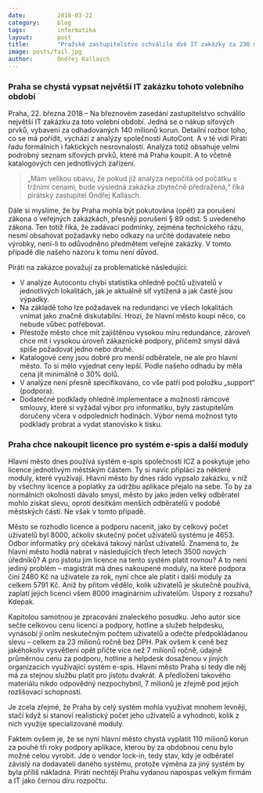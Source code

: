 ```yaml
---
date:         2018-03-22
category:     blog
tags:         informatika
layout:       post
title:        "Pražské zastupitelstvo schválilo dvě IT zakázky za 230 milionů, Piráti mají zásadní výhrady" 
image: posts/fail.jpg
author:       Ondřej Kallasch
---
```


### Praha se chystá vypsat největší IT zakázku tohoto volebního období

Praha, 22. března 2018 – Na březnovém zasedání zastupitelstvo schválilo největší IT zakázku za toto volební období. Jedná se o nákup síťových prvků, vybavení za odhadovaných 140 milionů korun. Detailní rozbor toho, co se má pořídit, vychází z analýzy společnosti AutoCont. A v té vidí Piráti řadu formálních i faktických nesrovnalostí. Analýza totiž obsahuje velmi podrobný seznam síťových prvků, které má Praha koupit. A to včetně katalogových cen jednotlivých zařízení. 

> „Mám velikou obavu, že pokud již analýza nepočítá od počátku s tržními cenami, bude výsledná zakázka zbytečně předražená,“ říká pirátský zastupitel Ondřej Kallasch. 

Dále si myslíme, že by Praha mohla být pokutována (opět) za porušení zákona o veřejných zakázkách, přesněji porušení § 89 odst. 5 uvedeného zákona. Ten totiž říká, že zadávací podmínky, zejména technického rázu, nesmí obsahovat požadavky nebo odkazy na určité dodavatele nebo výrobky, není-li to odůvodněno předmětem veřejné zakázky. V tomto případě dle našeho názoru k tomu není důvod.

Piráti na zakázce považují za problematické následující:

* V analýze Autocontu chybí statistika ohledně počtů uživatelů v jednotlivých lokalitách, jak je aktuálně síť vytížená a jak časté jsou výpadky.
* Na základě toho lze požadavek na redundanci ve všech lokalitách vnímat jako značně diskutabilní. Hrozí, že hlavní město koupí něco, co nebude vůbec potřebovat.
* Přestože město chce mít zajištěnou vysokou míru redundance, zároveň chce mít i vysokou úroveň zákaznické podpory, přičemž smysl dává spíše požadovat jedno nebo druhé. 
* Katalogové ceny jsou dobré pro menší odběratele, ne ale pro hlavní město. To si mělo vyjednat ceny lepší. Podle našeho odhadu by měla cena jít minimálně o 30% dolů. 
* V analýze není přesně specifikováno, co vše patří pod položku „support“ (podpora).
* Dodatečné podklady ohledně implementace a možnosti rámcové smlouvy, které si vyžádal výbor pro informatiku, byly zastupitelům doručeny včera v odpoledních hodinách. Výbor nemá možnost tyto podklady probrat a vydat stanovisko k tisku.

### Praha chce nakoupit licence pro systém e-spis a další moduly

Hlavní město dnes používá systém e-spis společnosti ICZ a poskytuje jeho licence jednotlivým městským částem. Ty si navíc připlácí za některé moduly, které využívají. Hlavní město by dnes rádo vypsalo zakázku, v níž by všechny licence a poplatky za údržbu aplikace přejalo na sebe. To by za normálních okolností dávalo smysl, město by jako jeden velký odběratel mohlo získat slevu, oproti desítkám menších odběratelů v podobě městských částí. Ne však v tomto případě.

Město se rozhodlo licence a podporu nacenit, jako by celkový počet uživatelů byl 8000, ačkoliv skutečný počet uživatelů systému je 4653. Odbor informatiky prý očekává takový nárůst uživatelů. Znamená to, že hlavní město hodlá nabrat v následujících třech letech 3500 nových úředníků? A pro jistotu jim licence na tento systém platit rovnou?
A to není jediný problém – magistrát má dnes nakoupené moduly, na které podpora činí 2480 Kč na uživatele za rok, nyní chce ale platit i další moduly za celkem 5791 Kč. Aniž by přitom vědělo, kolik uživatelů je skutečně používá, zaplatí jejich licenci všem 8000 imaginárním uživatelům. Úspory z rozsahu? Kdepak.

Kapitolou samotnou je zpracování znaleckého posudku. Jeho autor sice sečte celkovou cenu licencí a podpory, hotline a služeb helpdesku, vynásobí jí oním neskutečným počtem uživatelů a odečte předpokládanou slevu – celkem za 23 milionů ročně bez DPH. Pak ovšem k ceně bez jakéhokoliv vysvětlení opět přičte více než 7 milionů ročně, údajně průměrnou cenu za podporu, hotline a helpdesk dosaženou v jiných organizacích využívající systém e-spis. Hlavní město Praha si tedy dle něj má za stejnou službu platit pro jistotu dvakrát. A předložení takového materiálu nikdo odpovědný nezpochybnil, 7 milionů je zřejmě pod jejich rozlišovací schopností.

Je zcela zřejmé, že Praha by celý systém mohla využívat mnohem levněji, stačí když si stanoví realistický počet jeho uživatelů a vyhodnotí, kolik z nich využije specializované moduly.

Faktem ovšem je, že se nyní hlavní město chystá vyplatit 110 milionů korun za pouhé tři roky podpory aplikace, kterou by za obdobnou cenu bylo možné celou vyrobit. Jde o vendor lock-in, tedy stav, kdy je odběratel závislý na dodavateli daného systému, protože výměna za jiný systém by byla příliš nákladná. Piráti nechtějí Prahu vydanou napospas velkým firmám a IT jako černou díru rozpočtu.
